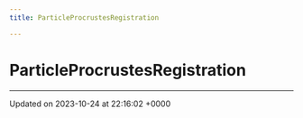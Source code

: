 ```yaml
---
title: ParticleProcrustesRegistration

---
```


# ParticleProcrustesRegistration





-------------------------------

Updated on 2023-10-24 at 22:16:02 +0000